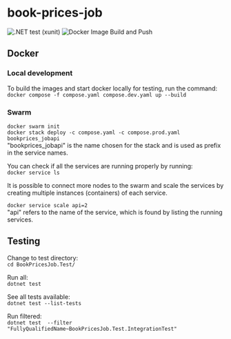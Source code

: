 # book-prices-job
![.NET test (xunit)](https://github.com/dani7354/book-prices-job/actions/workflows/10-test.yml/badge.svg)
![Docker Image Build and Push](https://github.com/dani7354/book-prices-job/actions/workflows/20-build-docker-image.yml/badge.svg)

## Docker

### Local development
To build the images and start docker locally for testing, run the command:\
`docker compose -f compose.yaml compose.dev.yaml up --build`

### Swarm
`docker swarm init`\
`docker stack deploy -c compose.yaml -c compose.prod.yaml bookprices_jobapi` \
"bookprices_jobapi" is the name chosen for the stack and is used as prefix in the service names.

You can check if all the services are running properly by running: \
`docker service ls`

It is possible to connect more nodes to the swarm and scale the services by creating multiple instances (containers) of each service.

`docker service scale api=2` \
"api" refers to the name of the service, which is found by listing the running services.

## Testing
Change to test directory:\
`cd BookPricesJob.Test/`

Run all:\
`dotnet test`

See all tests available:\
`dotnet test --list-tests`

Run filtered:\
`dotnet test  --filter "FullyQualifiedName~BookPricesJob.Test.IntegrationTest"`

